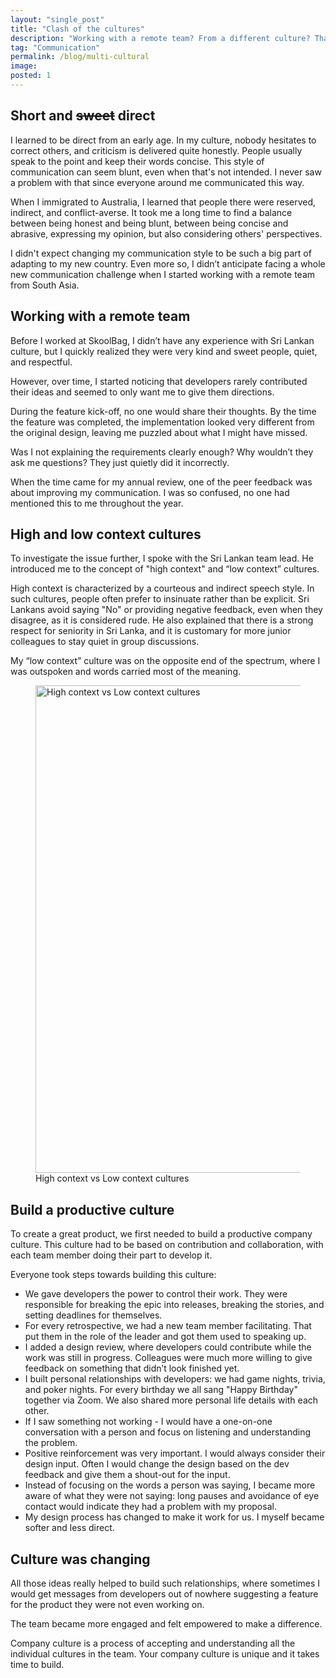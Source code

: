 ```yaml
---
layout: "single_post"
title: "Clash of the cultures"
description: "Working with a remote team? From a different culture? That has different values and ways of working? Not just different, but opposite? Yes, I made it work."
tag: "Communication"
permalink: /blog/multi-cultural
image: 
posted: 1
---
```


<h2>Short and <s>sweet</s> direct </h2>
<p>
I learned to be direct from an early age. In my culture, nobody hesitates to correct others, and criticism is delivered quite honestly. People usually speak to the point and keep their words concise. This style of communication can seem blunt, even when that's not intended. I never saw a problem with that since everyone around me communicated this way.
 </p>

<p>When I immigrated to Australia, I learned that people there were reserved, indirect, and conflict-averse. It took me a long time to find a balance between being honest and being blunt, between being concise and abrasive, expressing my opinion, but also considering others' perspectives.
 </p>

 <p>I didn't expect changing my communication style to be such a big part of adapting to my new country. Even more so, I didn’t anticipate facing a whole new communication challenge when I started working with a remote team from South Asia.</p>

<h2>Working with a remote team</h2>
<p>
Before I worked at SkoolBag, I didn’t have any experience with Sri Lankan culture, but I quickly realized they were very kind and sweet people, quiet, and respectful.
</p>
<p>
However, over time, I started noticing that developers rarely contributed their ideas and seemed to only want me to give them directions.
</p>

<p>During the feature kick-off, no one would share their thoughts. By the time the feature was completed, the implementation looked very different from the original design, leaving me puzzled about what I might have missed. </p>

<div class="callout thought">Was I not explaining the requirements clearly enough? Why wouldn’t they ask me questions? They just quietly did it incorrectly.</div>

<p> When the time came for my annual review, one of the peer feedback was about improving my communication. I was so confused, no one had mentioned this to me throughout the year.</p>

<h2>High and low context cultures </h2>

<p>
To investigate the issue further, I spoke with the Sri Lankan team lead. He introduced me to the concept of "high context" and “low context” cultures. 
</p>

<p>High context is characterized by a courteous and indirect speech style. In such cultures, people often prefer to insinuate rather than be explicit. Sri Lankans avoid saying "No" or providing negative feedback, even when they disagree, as it is considered rude. He also explained that there is a strong respect for seniority in Sri Lanka, and it is customary for more junior colleagues to stay quiet in group discussions. </p>

<p>My “low context” culture was on the opposite end of the spectrum, where I was outspoken and words carried most of the meaning.
 </p>

<figure>
<img src="{{site.baseurl}}/assets/uploads/Multi-cultural/context.webp" width= "780px" alt="High context vs Low context cultures">
  <figcaption>High context vs Low context cultures</figcaption>
</figure>

 <h2> Build a productive culture</h2>

 <p>To create a great product, we first needed to build a productive company culture. This culture had to be based on contribution and collaboration, with each team member doing their part to develop it. </p>

 <p>Everyone took steps towards building this culture:
 </p>

 <ul>
 <li> We gave developers the power to control their work. They were responsible for breaking the epic into releases, breaking the stories, and setting deadlines for themselves.</li>
 <li>For every retrospective, we had a new team member facilitating. That put them in the role of the leader and got them used to speaking up. </li>
 <li>I added a design review, where developers could contribute while the work was still in progress. Colleagues were much more willing to give feedback on something that didn’t look finished yet.  </li>
 <li> I built personal relationships with developers: we had game nights, trivia, and poker nights. For every birthday we all sang "Happy Birthday" together via Zoom. We also shared more personal life details with each other.</li>
<li> If I saw something not working - I would have a one-on-one conversation with a person and focus on listening and understanding the problem. </li>
<li>Positive reinforcement was very important. I would always consider their design input. Often I would change the design based on the dev feedback and give them a shout-out for the input. </li>
 <li>Instead of focusing on the words a person was saying, I became more aware of what they were not saying: long pauses and avoidance of eye contact would indicate they had a problem with my proposal. </li>
<li> My design process has changed to make it work for us. I myself became softer and less direct.</li>
</ul>
 <h2> Culture was changing</h2>

  <p>All those ideas really helped to build such relationships, where sometimes I would get messages from developers out of nowhere suggesting a feature for the product they were not even working on.  </p>
  <div class="callout idea">The team became more engaged and felt empowered to make a difference.</div>
 <p>Company culture is a process of accepting and understanding all the individual cultures in the team. Your company culture is unique and it takes time to build. </p>
